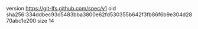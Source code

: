 version https://git-lfs.github.com/spec/v1
oid sha256:334ddbec93d5483bba3800e62fd530355b642f3fb86f6b9e304d2870abc1e200
size 14
